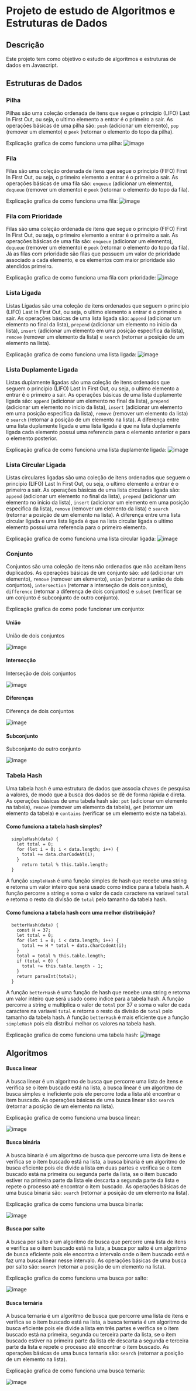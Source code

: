 # Projeto de estudo de Algoritmos e Estruturas de Dados

## Descrição

Este projeto tem como objetivo o estudo de algoritmos e estruturas de dados em Javascript.

## Estruturas de Dados

### Pilha

Pilhas são uma coleção ordenada de itens que segue o principio (LIFO) Last In First Out, ou seja, o ultimo elemento a entrar é o primeiro a sair. As operações básicas de uma pilha são: `push` (adicionar um elemento), `pop` (remover um elemento) e `peek` (retornar o elemento do topo da pilha).

Explicação grafica de como funciona uma pilha:
![image](https://user-images.githubusercontent.com/60474834/234957035-409ea4d8-44e5-46fd-8068-ce3b9c62866d.png)

### Fila

Filas são uma coleção ordenada de itens que segue o principio (FIFO) First In First Out, ou seja, o primeiro elemento a entrar é o primeiro a sair. As operações básicas de uma fila são: `enqueue` (adicionar um elemento), `dequeue` (remover um elemento) e `peek` (retornar o elemento do topo da fila).

Explicação grafica de como funciona uma fila:
![image](https://user-images.githubusercontent.com/60474834/234966703-05273651-d5a0-4d00-a535-f1c58ee36285.png)

### Fila com Prioridade

Filas são uma coleção ordenada de itens que segue o principio (FIFO) First In First Out, ou seja, o primeiro elemento a entrar é o primeiro a sair. As operações básicas de uma fila são: `enqueue` (adicionar um elemento), `dequeue` (remover um elemento) e `peek` (retornar o elemento do topo da fila). Já as filas com prioridade são filas que possuem um valor de prioridade associado a cada elemento, e os elementos com maior prioridade são atendidos primeiro.

Explicação grafica de como funciona uma fila com prioridade:
![image](https://user-images.githubusercontent.com/60474834/234969808-4471121e-12a6-4bf7-80a1-23c19e94f4e8.png)

### Lista Ligada

Listas Ligadas são uma coleção de itens ordenados que seguem o principio (LIFO) Last In First Out, ou seja, o ultimo elemento a entrar é o primeiro a sair. As operações básicas de uma lista ligada são: `append` (adicionar um elemento no final da lista), `prepend` (adicionar um elemento no inicio da lista), `insert` (adicionar um elemento em uma posição especifica da lista), `remove` (remover um elemento da lista) e `search` (retornar a posição de um elemento na lista).

Explicação grafica de como funciona uma lista ligada:
![image](https://user-images.githubusercontent.com/60474834/235215664-78e63fc7-6d44-46a2-8562-7fb5244b9925.png)

### Lista Duplamente Ligada

Listas duplamente ligadas são uma coleção de itens ordenados que seguem o principio (LIFO) Last In First Out, ou seja, o ultimo elemento a entrar é o primeiro a sair. As operações básicas de uma lista duplamente ligada são: `append` (adicionar um elemento no final da lista), `prepend` (adicionar um elemento no inicio da lista), `insert` (adicionar um elemento em uma posição especifica da lista), `remove` (remover um elemento da lista) e `search` (retornar a posição de um elemento na lista). A diferença entre uma lista duplamente ligada e uma lista ligada é que na lista duplamente ligada cada elemento possui uma referencia para o elemento anterior e para o elemento posterior.

Explicação grafica de como funciona uma lista duplamente ligada:
![image](https://user-images.githubusercontent.com/60474834/235217334-1b779943-3ed6-4aba-8035-df9b3ecf1988.png)

### Lista Circular Ligada

Listas circulares ligadas são uma coleção de itens ordenados que seguem o principio (LIFO) Last In First Out, ou seja, o ultimo elemento a entrar é o primeiro a sair. As operações básicas de uma lista circulares ligada são: `append` (adicionar um elemento no final da lista), `prepend` (adicionar um elemento no inicio da lista), `insert` (adicionar um elemento em uma posição especifica da lista), `remove` (remover um elemento da lista) e `search` (retornar a posição de um elemento na lista). A diferença entre uma lista circular ligada e uma lista ligada é que na lista circular ligada o ultimo elemento possui uma referencia para o primeiro elemento.

Explicação grafica de como funciona uma lista circular ligada:
![image](https://user-images.githubusercontent.com/60474834/235217960-3da9f385-f279-47a7-b5f1-1cffce3b5488.png)

### Conjunto

Conjuntos são uma coleção de itens não ordenados que não aceitam itens duplicados. As operações básicas de um conjunto são: `add` (adicionar um elemento), `remove` (remover um elemento), `union` (retornar a união de dois conjuntos), `intersection` (retornar a interseção de dois conjuntos), `difference` (retornar a diferença de dois conjuntos) e `subset` (verificar se um conjunto é subconjunto de outro conjunto).

Explicação grafica de como pode funcionar um conjunto:

#### União

União de dois conjuntos

![image](https://user-images.githubusercontent.com/60474834/235224120-9c86b01f-4bfb-4ecf-8828-c6c57ddd77b5.png)

#### Intersecção

Interseção de dois conjuntos

![image](https://user-images.githubusercontent.com/60474834/235224259-37dc4f1a-0585-401a-a04d-3900ddc86ec4.png)

#### Diferenças

Diferença de dois conjuntos

![image](https://user-images.githubusercontent.com/60474834/235224198-4ece6a6b-a53a-44e7-b7df-3277a2e74a0f.png)

#### Subconjunto

Subconjunto de outro conjunto

![image](https://user-images.githubusercontent.com/60474834/235224954-9613de95-a415-48de-875e-5e988a827c03.png)

### Tabela Hash

Uma tabela hash é uma estrutura de dados que associa chaves de pesquisa a valores, de modo que a busca dos dados se dê de forma rápida e direta. As operações básicas de uma tabela hash são: `put` (adicionar um elemento na tabela), `remove` (remover um elemento da tabela), `get` (retornar um elemento da tabela) e `contains` (verificar se um elemento existe na tabela).

#### Como funciona a tabela hash simples?

```
  simpleHash(data) {
    let total = 0;
    for (let i = 0; i < data.length; i++) {
      total += data.charCodeAt(i);
    }
      return total % this.table.length;
  }
```

A função `simpleHash` é uma função simples de hash que recebe uma string e retorna um valor inteiro que será usado como indice para a tabela hash. A função percorre a string e soma o valor de cada caractere na variavel `total` e retorna o resto da divisão de `total` pelo tamanho da tabela hash.

#### Como funciona a tabela hash com uma melhor distribuição?

```
  betterHash(data) {
    const H = 37;
    let total = 0;
    for (let i = 0; i < data.length; i++) {
      total += H * total + data.charCodeAt(i);
    }
    total = total % this.table.length;
    if (total < 0) {
      total += this.table.length - 1;
    }
    return parseInt(total);
  }
```

A função `betterHash` é uma função de hash que recebe uma string e retorna um valor inteiro que será usado como indice para a tabela hash. A função percorre a string e multiplica o valor de `total` por 37 e soma o valor de cada caractere na variavel `total` e retorna o resto da divisão de `total` pelo tamanho da tabela hash. A função `betterHash` é mais eficiente que a função `simpleHash` pois ela distribui melhor os valores na tabela hash.

Explicação grafica de como funciona uma tabela hash:
![image](https://user-images.githubusercontent.com/60474834/235196823-f8501b02-3f8b-4aa8-81dd-ebec1b6b457a.png)

## Algoritmos

#### Busca linear

A busca linear é um algoritmo de busca que percorre uma lista de itens e verifica se o item buscado está na lista, a busca linear é um algoritmo de busca simples e ineficiente pois ele percorre toda a lista até encontrar o item buscado. As operações básicas de uma busca linear são: `search` (retornar a posição de um elemento na lista).

Explicação grafica de como funciona uma busca linear:

![image](https://user-images.githubusercontent.com/60474834/235813561-249bccc2-318f-44be-b3f0-4a01139b7ac0.png)

#### Busca binária

A busca binaria é um algoritmo de busca que percorre uma lista de itens e verifica se o item buscado está na lista, a busca binaria é um algoritmo de busca eficiente pois ele divide a lista em duas partes e verifica se o item buscado está na primeira ou segunda parte da lista, se o item buscado estiver na primeira parte da lista ele descarta a segunda parte da lista e repete o processo até encontrar o item buscado. As operações básicas de uma busca binaria são: `search` (retornar a posição de um elemento na lista).

Explicação grafica de como funciona uma busca binaria:

![image](https://user-images.githubusercontent.com/60474834/235822124-034198a5-ea90-4132-af6a-fce381de0587.png)

#### Busca por salto

A busca por salto é um algoritmo de busca que percorre uma lista de itens e verifica se o item buscado está na lista, a busca por salto é um algoritmo de busca eficiente pois ele encontra o intervalo onde o item buscado está e faz uma busca linear nesse intervalo. As operações básicas de uma busca por salto são: `search` (retornar a posição de um elemento na lista).

Explicação grafica de como funciona uma busca por salto:

![image](https://user-images.githubusercontent.com/60474834/235977065-12129ef1-03e1-49e6-80ae-38abe8535548.png)

#### Busca ternária

A busca ternaria é um algoritmo de busca que percorre uma lista de itens e verifica se o item buscado está na lista, a busca ternaria é um algoritmo de busca eficiente pois ele divide a lista em três partes e verifica se o item buscado está na primeira, segunda ou terceira parte da lista, se o item buscado estiver na primeira parte da lista ele descarta a segunda e terceira parte da lista e repete o processo até encontrar o item buscado. As operações básicas de uma busca ternaria são: `search` (retornar a posição de um elemento na lista).

Explicação grafica de como funciona uma busca ternaria:

![image](https://github.com/graxz/algorithms/assets/60474834/d11d8777-3675-4dcb-b5d6-13489ee983a8)
